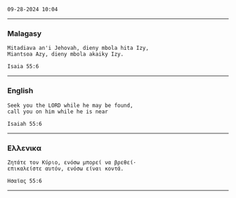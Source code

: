 `` 09-28-2024 10:04 ``

___

### Malagasy

```gospel
Mitadiava an'i Jehovah, dieny mbola hita Izy,
Miantsoa Azy, dieny mbola akaiky Izy.

Isaia 55:6
```
___

### English

```gospel
Seek you the LORD while he may be found,
call you on him while he is near

Isaiah 55:6
```
___

### Eλλενικα

```gospel
Ζητάτε τον Κύριο, ενόσω μπορεί να βρεθεί·
επικαλείστε αυτόν, ενόσω είναι κοντά.

Ησαϊας 55:6
```
___

